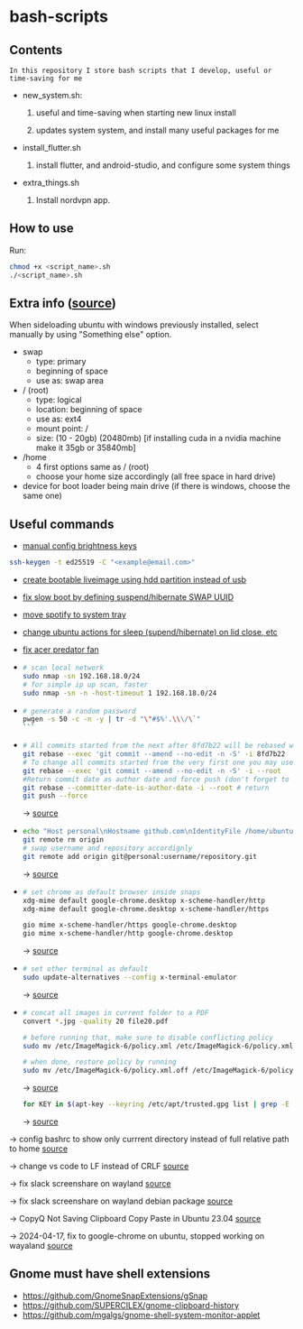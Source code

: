 # bash-scripts

## Contents

    In this repository I store bash scripts that I develop, useful or time-saving for me

- new_system.sh:

    1. useful and time-saving when starting new linux install

    2. updates system system, and install many useful packages for me

- install_flutter.sh

    1. install flutter, and android-studio, and configure some system things

- extra_things.sh

    1. Install nordvpn app.

## How to use

Run:

```bash
chmod +x <script_name>.sh
./<script_name>.sh
```

## Extra info ([source](https://askubuntu.com/questions/343268/how-to-use-manual-partitioning-during-installation/343352#343352))

When sideloading ubuntu with windows previously installed, select manually by using "Something else" option.

- swap
  - type: primary
  - beginning of space
  - use as: swap area
- / (root)
  - type: logical
  - location: beginning of space
  - use as: ext4
  - mount point: /
  - size: (10 - 20gb) (20480mb) [if installing cuda in a nvidia machine make it 35gb or 35840mb]
- /home
  - 4 first options same as / (root)
  - choose your home size accordingly (all free space in hard drive)
- device for boot loader being main drive (if there is windows, choose the same one)

## Useful commands

- [manual config brightness keys](https://askubuntu.com/questions/798203/changing-screen-brightness-through-keyboard-functions-on-my-notebook)

```bash
ssh-keygen -t ed25519 -C "<example@email.com>"
```

- [create bootable liveimage using hdd partition instead of usb](https://askubuntu.com/questions/1156490/make-a-hdd-partition-work-like-usb-bootable-in-ubuntu)

- [fix slow boot by defining suspend/hibernate SWAP UUID](https://askubuntu.com/questions/1240123/how-to-enable-the-hibernate-option-in-ubuntu-20-04)

- [move spotify to system tray](https://www.maketecheasier.com/minimize-spotify-to-system-tray-linux/)

- [change ubuntu actions for sleep (supend/hibernate) on lid close, etc](https://ubuntuhandbook.org/index.php/2020/05/lid-close-behavior-ubuntu-20-04/)

- [fix acer predator fan](https://github.com/JafarAkhondali/acer-predator-turbo-and-rgb-keyboard-linux-module)

- ```bash
  # scan local network
  sudo nmap -sn 192.168.18.0/24
  # for simple ip up scan, faster
  sudo nmap -sn -n -host-timeout 1 192.168.18.0/24
  ```

- ````bash
  # generate a random password
  pwgen -s 50 -c -n -y | tr -d "\"#$%'.\\\/\`"
  ```

- ```bash
  # All commits started from the next after 8fd7b22 will be rebased with no changes except signing
  git rebase --exec 'git commit --amend --no-edit -n -S' -i 8fd7b22
  # To change all commits started from the very first one you may use --root
  git rebase --exec 'git commit --amend --no-edit -n -S' -i --root
  #Return commit date as author date and force push (don't forget to backup before).
  git rebase --committer-date-is-author-date -i --root # return 
  git push --force
  ```
  -> [source](https://stackoverflow.com/questions/41882919/is-there-a-way-to-gpg-sign-all-previous-commits)

- ```bash
  echo "Host personal\nHostname github.com\nIdentityFile /home/ubuntu/.ssh/rasp_2023_08_27\nIdentitiesOnly yes" >> ~/.ssh/config
  git remote rm origin
  # swap username and repository accordignly
  git remote add origin git@personal:username/repository.git
  ```

  -> [source](https://www.howtogeek.com/devops/how-to-switch-a-github-repository-to-ssh-authentication/)

- ```bash
  # set chrome as default browser inside snaps
  xdg-mime default google-chrome.desktop x-scheme-handler/http
  xdg-mime default google-chrome.desktop x-scheme-handler/https

  gio mime x-scheme-handler/https google-chrome.desktop
  gio mime x-scheme-handler/http google-chrome.desktop
  ```

  -> [source](https://forum.obsidian.md/t/obsidian-doesnt-use-default-browser-on-ubuntu-22-04/68177/5)

- ```bash
  # set other terminal as default
  sudo update-alternatives --config x-terminal-emulator
  ```

  -> [source](https://devicetests.com/change-terminal-tilix-shortcut-ubuntu)

- ```bash
  # concat all images in current folder to a PDF
  convert *.jpg -quality 20 file20.pdf

  # before running that, make sure to disable conflicting policy
  sudo mv /etc/ImageMagick-6/policy.xml /etc/ImageMagick-6/policy.xml.off

  # when done, restore policy by running
  sudo mv /etc/ImageMagick-6/policy.xml.off /etc/ImageMagick-6/policy.xml
  ```

  -> [source](https://stackoverflow.com/a/57721936)

  ```bash
  for KEY in $(apt-key --keyring /etc/apt/trusted.gpg list | grep -E "(([ ]{1,2}(([0-9A-F]{4}))){10})" | tr -d " " | grep -E "([0-9A-F]){8}\b" ); do K=${KEY:(-8)}; apt-key export $K | sudo gpg --dearmour -o /etc/apt/trusted.gpg.d/imported-from-trusted-gpg-$K.gpg; done
  ```
  
  -> [source](https://askubuntu.com/a/1415702)

-> config bashrc to show only currrent directory instead of full relative path to home [source](https://askubuntu.com/a/232101)

-> change vs code to LF instead of CRLF [source](https://stackoverflow.com/a/48694365)

-> fix slack screenshare on wayland [source](https://github.com/flathub/com.slack.Slack/issues/101#issuecomment-1807073763)

-> fix slack screenshare on wayland debian package [source](https://github.com/flathub/com.slack.Slack/issues/101#issuecomment-1808323806)

-> CopyQ Not Saving Clipboard Copy Paste in Ubuntu 23.04 [source](https://itsfoss.community/t/copyq-not-saving-clipboard-copy-paste-in-ubuntu-23-04/10829/3)

-> 2024-04-17, fix to google-chrome on ubuntu, stopped working on wayaland [source](https://www.reddit.com/r/linux/comments/1c63fgz/latest_update_of_chrome_on_wayland/)

## Gnome must have shell extensions

- https://github.com/GnomeSnapExtensions/gSnap
- https://github.com/SUPERCILEX/gnome-clipboard-history
- https://github.com/mgalgs/gnome-shell-system-monitor-applet
